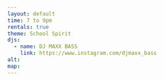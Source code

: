 ```yaml
---
layout: default
time: 7 to 9pm
rentals: true
theme: School Spirit
djs:
  - name: DJ MAXX BASS
    link: https://www.instagram.com/djmaxx_bass
alt:
map:
---
```

